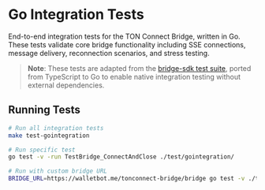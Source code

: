 # Go Integration Tests

End-to-end integration tests for the TON Connect Bridge, written in Go. These tests validate core bridge functionality including SSE connections, message delivery, reconnection scenarios, and stress testing.

> **Note**: These tests are adapted from the [bridge-sdk test suite](https://github.com/ton-connect/bridge-sdk/tree/main/test), ported from TypeScript to Go to enable native integration testing without external dependencies.

## Running Tests

```bash
# Run all integration tests
make test-gointegration

# Run specific test
go test -v -run TestBridge_ConnectAndClose ./test/gointegration/

# Run with custom bridge URL
BRIDGE_URL=https://walletbot.me/tonconnect-bridge/bridge go test -v ./test/gointegration/
```
